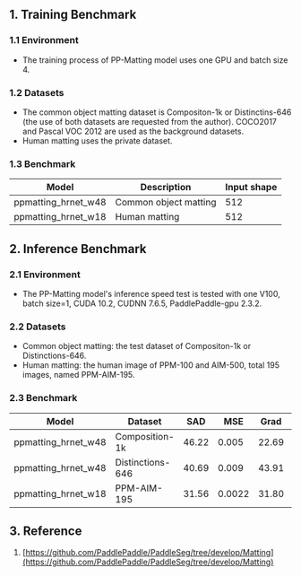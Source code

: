 ## 1. Training Benchmark

### 1.1 Environment

* The training process of PP-Matting model uses one GPU and batch size 4.

### 1.2 Datasets

* The common object matting dataset is Compositon-1k or Distinctins-646 (the use of both datasets are requested from the author). COCO2017 and Pascal VOC 2012 are used as the background datasets.
* Human matting uses the private dataset.

### 1.3 Benchmark
|Model | Description | Input shape |
|---|---|---|
|ppmatting_hrnet_w48 | Common object matting | 512 |
|ppmatting_hrnet_w18 | Human matting | 512 |

## 2. Inference Benchmark

### 2.1 Environment

* The PP-Matting model's inference speed test is tested with one V100, batch size=1, CUDA 10.2, CUDNN 7.6.5, PaddlePaddle-gpu 2.3.2.

### 2.2 Datasets
* Common object matting: the test dataset of Compositon-1k or Distinctions-646.
* Human matting: the human image of PPM-100 and AIM-500, total 195 images, named PPM-AIM-195.

### 2.3 Benchmark
| Model | Dataset | SAD | MSE | Grad | Conn |Params(M) | FLOPs(G) | FPS |
| - | - | -| - | - | - | - | -| - |
| ppmatting_hrnet_w48 | Composition-1k | 46.22 | 0.005 | 22.69 | 45.40 | 86.3 | 165.4 | 24.4 |
| ppmatting_hrnet_w48 | Distinctions-646 | 40.69 | 0.009 | 43.91 |40.56 | 86.3 | 165.4 | 24.4 |
| ppmatting_hrnet_w18 | PPM-AIM-195 | 31.56|0.0022|31.80|30.13| 24.5 | 91.28 | 28.9 |

## 3. Reference
1. [https://github.com/PaddlePaddle/PaddleSeg/tree/develop/Matting](https://github.com/PaddlePaddle/PaddleSeg/tree/develop/Matting)

